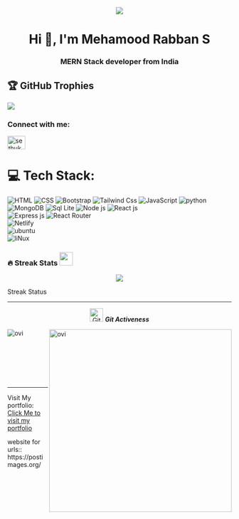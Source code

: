 <p align="center">
 <img src="https://i.postimg.cc/MTXKRp7L/mernlogo.jpg)](https://postimg.cc/S2FhbqtL"/>
</p>

<h1 align="center">Hi 👋, I'm Mehamood Rabban S</h1>
<h3 align="center">MERN Stack developer from India</h3>


## 🏆 GitHub Trophies
![](https://github-profile-trophy.vercel.app/?username=RabbanMehamood&theme=discord&no-frame=false&no-bg=false&margin-w=7)

<h3 align="left">Connect with me:</h3>
<p align="left">
<a href="https://x.com/MahmoodGalt" target="blank"><img align="center" src="https://raw.githubusercontent.com/rahuldkjain/github-profile-readme-generator/master/src/images/icons/Social/twitter.svg" alt="sethukumarj" height="30" width="40" /></a>
</p>

# 💻 Tech Stack: 
  ![HTML](https://img.shields.io/badge/HTML-239120?style=for-the-badge&logo=html5&logoColor=white) 
  ![CSS](https://img.shields.io/badge/CSS-239120?&style=for-the-badge&logo=css3&logoColor=white) 
  ![Bootstrap](https://img.shields.io/badge/Bootstrap-563D7C?style=for-the-badge&logo=bootstrap&logoColor=white) 
  ![Tailwind Css](https://img.shields.io/badge/Tailwind_CSS-38B2AC?style=for-the-badge&logo=tailwind-css&logoColor=white)
 ![JavaScript](https://img.shields.io/badge/javascript-%23323330.svg?style=for-the-badge&logo=javascript&logoColor=%23F7DF1E) 
 ![python](https://img.shields.io/badge/Python-14354C?style=for-the-badge&logo=python&logoColor=white)
 ![MongoDB](https://img.shields.io/badge/MongoDB-%234ea94b.svg?style=for-the-badge&logo=mongodb&logoColor=white)
 ![Sql Lite](https://img.shields.io/badge/SQLite-07405E?style=for-the-badge&logo=sqlite&logoColor=white) 
 ![Node js](https://img.shields.io/badge/Node.js-43853D?style=for-the-badge&logo=node.js&logoColor=white)
 ![React js](https://img.shields.io/badge/React-20232A?style=for-the-badge&logo=react&logoColor=61DAFB)  
 ![Express js](https://img.shields.io/badge/Express.js-404D59?style=for-the-badge) 
 ![React Router](https://img.shields.io/badge/React_Router-CA4245?style=for-the-badge&logo=react-router&logoColor=white)  
 ![Netlify](https://img.shields.io/badge/Netlify-00C7B7?style=for-the-badge&logo=netlify&logoColor=white)  
 ![ubuntu](https://img.shields.io/badge/Ubuntu-E95420?style=for-the-badge&logo=ubuntu&logoColor=white)  
 ![liNux](https://img.shields.io/badge/Linux-FCC624?style=for-the-badge&logo=linux&logoColor=black)  
 ![]()  
 ![]()  

 
 

 
### 🔥 Streak Stats <img src="https://media.giphy.com/media/iY8CRBdQXODJSCERIr/giphy.gif" width="30px">&nbsp;
<p align="center"><img src="https://github-readme-streak-stats.herokuapp.com/?user=RabbanMehamood&theme=dark&hide_border=false"  /></p>
<p>Streak Status</p>

<hr>
<p align="center">
 <img src="https://media.giphy.com/media/W5eoZHPpUx9sapR0eu/giphy.gif" width="30px" alt="Git"/>&nbsp;<i><b>Git Activeness</b></i></p>
 
<p><img align="left" src="https://github-readme-stats.vercel.app/api/top-langs?username=RabbanMehamood&show_icons=true&locale=en&layout=compact&theme=gruvbox" alt="ovi" /></p>
<p>&nbsp;<img align="right" src="https://github-readme-stats.vercel.app/api?username=RabbanMehamood&show_icons=true&locale=en&theme=gruvbox" alt="ovi" width="410" /></p>
<br><br><br><br><br>

<hr>
<p>Visit My portfolio: <a href='https://rabban-portfolio.netlify.app/'>Click Me to visit my portfolio</a> </p>
<p>website for urls:: https://postimages.org/</p>
